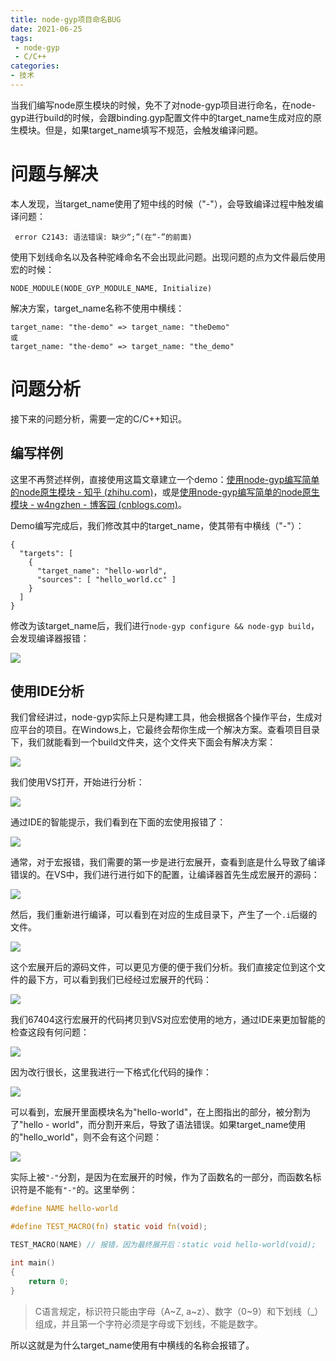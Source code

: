 ```yaml
---
title: node-gyp项目命名BUG
date: 2021-06-25
tags:
 - node-gyp
 - C/C++
categories: 
- 技术
---
```


当我们编写node原生模块的时候，免不了对node-gyp项目进行命名，在node-gyp进行build的时候，会跟binding.gyp配置文件中的target_name生成对应的原生模块。但是，如果target_name填写不规范，会触发编译问题。

<!-- more -->

# 问题与解决

本人发现，当target_name使用了短中线的时候（"-"），会导致编译过程中触发编译问题：

```
 error C2143: 语法错误: 缺少“;”(在“-”的前面) 
```

使用下划线命名以及各种驼峰命名不会出现此问题。出现问题的点为文件最后使用宏的时候：

```
NODE_MODULE(NODE_GYP_MODULE_NAME, Initialize)
```

解决方案，target_name名称不使用中横线：

```
target_name: "the-demo" => target_name: "theDemo"
或
target_name: "the-demo" => target_name: "the_demo"
```

# 问题分析

接下来的问题分析，需要一定的C/C++知识。

## 编写样例

这里不再赘述样例，直接使用这篇文章建立一个demo：[使用node-gyp编写简单的node原生模块 - 知乎 (zhihu.com)](https://zhuanlan.zhihu.com/p/383948462)，或是[使用node-gyp编写简单的node原生模块 - w4ngzhen - 博客园 (cnblogs.com)](https://www.cnblogs.com/w4ngzhen/p/14931367.html)。

Demo编写完成后，我们修改其中的target_name，使其带有中横线（"-"）：

```
{
  "targets": [
    {
      "target_name": "hello-world",
      "sources": [ "hello_world.cc" ]
    }
  ]
}
```

修改为该target_name后，我们进行`node-gyp configure && node-gyp build`，会发现编译器报错：

![](https://static-res.zhen.wang/images/post/2021-06-25-node-gyp-target-name-bug/compile-error.jpg)

## 使用IDE分析

我们曾经讲过，node-gyp实际上只是构建工具，他会根据各个操作平台，生成对应平台的项目。在Windows上，它最终会帮你生成一个解决方案。查看项目目录下，我们就能看到一个build文件夹，这个文件夹下面会有解决方案：

![](https://static-res.zhen.wang/images/post/2021-06-25-node-gyp-target-name-bug/node-gyp-build-sln.jpg)

我们使用VS打开，开始进行分析：

![](https://static-res.zhen.wang/images/post/2021-06-25-node-gyp-target-name-bug/demo-sln-in-vs.jpg)

通过IDE的智能提示，我们看到在下面的宏使用报错了：

![](https://static-res.zhen.wang/images/post/2021-06-25-node-gyp-target-name-bug/compile-err-in-vs.jpg)

通常，对于宏报错，我们需要的第一步是进行宏展开，查看到底是什么导致了编译错误的。在VS中，我们进行进行如下的配置，让编译器首先生成宏展开的源码：

![](https://static-res.zhen.wang/images/post/2021-06-25-node-gyp-target-name-bug/gen-i-file.jpg)

然后，我们重新进行编译，可以看到在对应的生成目录下，产生了一个`.i`后缀的文件。

![](https://static-res.zhen.wang/images/post/2021-06-25-node-gyp-target-name-bug/i-file-generated.jpg)

这个宏展开后的源码文件，可以更见方便的便于我们分析。我们直接定位到这个文件的最下方，可以看到我们已经经过宏展开的代码：

![](https://static-res.zhen.wang/images/post/2021-06-25-node-gyp-target-name-bug/i-file-content.jpg)

我们67404这行宏展开的代码拷贝到VS对应宏使用的地方，通过IDE来更加智能的检查这段有何问题：

![](https://static-res.zhen.wang/images/post/2021-06-25-node-gyp-target-name-bug/replace-macro-to-code.jpg)

因为改行很长，这里我进行一下格式化代码的操作：

![](https://static-res.zhen.wang/images/post/2021-06-25-node-gyp-target-name-bug/macro-unfold-error-point.jpg)

可以看到，宏展开里面模块名为"hello-world"，在上图指出的部分，被分割为了"hello - world"，而分割开来后，导致了语法错误。如果target_name使用的"hello_world"，则不会有这个问题：

![](https://static-res.zhen.wang/images/post/2021-06-25-node-gyp-target-name-bug/macro-unfold-with-underline.jpg)

实际上被`"-"`分割，是因为在宏展开的时候，作为了函数名的一部分，而函数名标识符是不能有`"-"`的。这里举例：

```c
#define NAME hello-world

#define TEST_MACRO(fn) static void fn(void);

TEST_MACRO(NAME) // 报错，因为最终展开后：static void hello-world(void);

int main()
{
    return 0;
}
```

>C语言规定，标识符只能由字母（A~Z, a~z）、数字（0~9）和下划线（_）组成，并且第一个字符必须是字母或下划线，不能是数字。

所以这就是为什么target_name使用有中横线的名称会报错了。
